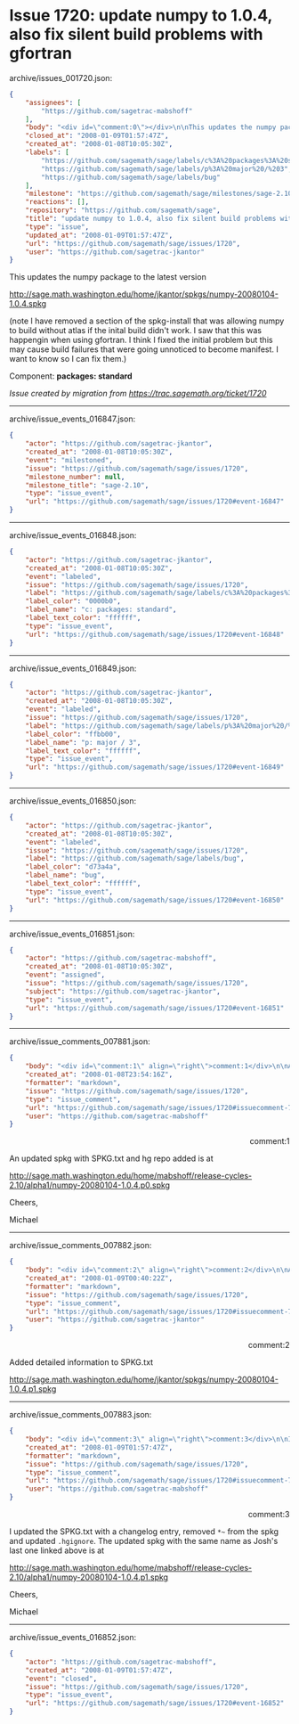 # Issue 1720: update numpy to 1.0.4, also fix silent build problems with gfortran

archive/issues_001720.json:
```json
{
    "assignees": [
        "https://github.com/sagetrac-mabshoff"
    ],
    "body": "<div id=\"comment:0\"></div>\n\nThis updates the numpy package to the latest version \n\nhttp://sage.math.washington.edu/home/jkantor/spkgs/numpy-20080104-1.0.4.spkg\n\n(note I have removed a section of the spkg-install that was allowing numpy to build without\natlas if the inital build didn't work. I saw that this was happengin when using gfortran. I think I fixed the initial problem but this may cause build failures that were going unnoticed to become manifest. I want to know so I can fix them.)\n\nComponent: **packages: standard**\n\n_Issue created by migration from https://trac.sagemath.org/ticket/1720_\n\n",
    "closed_at": "2008-01-09T01:57:47Z",
    "created_at": "2008-01-08T10:05:30Z",
    "labels": [
        "https://github.com/sagemath/sage/labels/c%3A%20packages%3A%20standard",
        "https://github.com/sagemath/sage/labels/p%3A%20major%20/%203",
        "https://github.com/sagemath/sage/labels/bug"
    ],
    "milestone": "https://github.com/sagemath/sage/milestones/sage-2.10",
    "reactions": [],
    "repository": "https://github.com/sagemath/sage",
    "title": "update numpy to 1.0.4, also fix silent build problems with gfortran",
    "type": "issue",
    "updated_at": "2008-01-09T01:57:47Z",
    "url": "https://github.com/sagemath/sage/issues/1720",
    "user": "https://github.com/sagetrac-jkantor"
}
```
<div id="comment:0"></div>

This updates the numpy package to the latest version 

http://sage.math.washington.edu/home/jkantor/spkgs/numpy-20080104-1.0.4.spkg

(note I have removed a section of the spkg-install that was allowing numpy to build without
atlas if the inital build didn't work. I saw that this was happengin when using gfortran. I think I fixed the initial problem but this may cause build failures that were going unnoticed to become manifest. I want to know so I can fix them.)

Component: **packages: standard**

_Issue created by migration from https://trac.sagemath.org/ticket/1720_





---

archive/issue_events_016847.json:
```json
{
    "actor": "https://github.com/sagetrac-jkantor",
    "created_at": "2008-01-08T10:05:30Z",
    "event": "milestoned",
    "issue": "https://github.com/sagemath/sage/issues/1720",
    "milestone_number": null,
    "milestone_title": "sage-2.10",
    "type": "issue_event",
    "url": "https://github.com/sagemath/sage/issues/1720#event-16847"
}
```



---

archive/issue_events_016848.json:
```json
{
    "actor": "https://github.com/sagetrac-jkantor",
    "created_at": "2008-01-08T10:05:30Z",
    "event": "labeled",
    "issue": "https://github.com/sagemath/sage/issues/1720",
    "label": "https://github.com/sagemath/sage/labels/c%3A%20packages%3A%20standard",
    "label_color": "0000b0",
    "label_name": "c: packages: standard",
    "label_text_color": "ffffff",
    "type": "issue_event",
    "url": "https://github.com/sagemath/sage/issues/1720#event-16848"
}
```



---

archive/issue_events_016849.json:
```json
{
    "actor": "https://github.com/sagetrac-jkantor",
    "created_at": "2008-01-08T10:05:30Z",
    "event": "labeled",
    "issue": "https://github.com/sagemath/sage/issues/1720",
    "label": "https://github.com/sagemath/sage/labels/p%3A%20major%20/%203",
    "label_color": "ffbb00",
    "label_name": "p: major / 3",
    "label_text_color": "ffffff",
    "type": "issue_event",
    "url": "https://github.com/sagemath/sage/issues/1720#event-16849"
}
```



---

archive/issue_events_016850.json:
```json
{
    "actor": "https://github.com/sagetrac-jkantor",
    "created_at": "2008-01-08T10:05:30Z",
    "event": "labeled",
    "issue": "https://github.com/sagemath/sage/issues/1720",
    "label": "https://github.com/sagemath/sage/labels/bug",
    "label_color": "d73a4a",
    "label_name": "bug",
    "label_text_color": "ffffff",
    "type": "issue_event",
    "url": "https://github.com/sagemath/sage/issues/1720#event-16850"
}
```



---

archive/issue_events_016851.json:
```json
{
    "actor": "https://github.com/sagetrac-mabshoff",
    "created_at": "2008-01-08T10:05:30Z",
    "event": "assigned",
    "issue": "https://github.com/sagemath/sage/issues/1720",
    "subject": "https://github.com/sagetrac-jkantor",
    "type": "issue_event",
    "url": "https://github.com/sagemath/sage/issues/1720#event-16851"
}
```



---

archive/issue_comments_007881.json:
```json
{
    "body": "<div id=\"comment:1\" align=\"right\">comment:1</div>\n\nAn updated spkg with SPKG.txt and hg repo added is at \n\nhttp://sage.math.washington.edu/home/mabshoff/release-cycles-2.10/alpha1/numpy-20080104-1.0.4.p0.spkg\n\nCheers,\n\nMichael",
    "created_at": "2008-01-08T23:54:16Z",
    "formatter": "markdown",
    "issue": "https://github.com/sagemath/sage/issues/1720",
    "type": "issue_comment",
    "url": "https://github.com/sagemath/sage/issues/1720#issuecomment-7881",
    "user": "https://github.com/sagetrac-mabshoff"
}
```

<div id="comment:1" align="right">comment:1</div>

An updated spkg with SPKG.txt and hg repo added is at 

http://sage.math.washington.edu/home/mabshoff/release-cycles-2.10/alpha1/numpy-20080104-1.0.4.p0.spkg

Cheers,

Michael



---

archive/issue_comments_007882.json:
```json
{
    "body": "<div id=\"comment:2\" align=\"right\">comment:2</div>\n\nAdded detailed information to SPKG.txt\n\n\nhttp://sage.math.washington.edu/home/jkantor/spkgs/numpy-20080104-1.0.4.p1.spkg",
    "created_at": "2008-01-09T00:40:22Z",
    "formatter": "markdown",
    "issue": "https://github.com/sagemath/sage/issues/1720",
    "type": "issue_comment",
    "url": "https://github.com/sagemath/sage/issues/1720#issuecomment-7882",
    "user": "https://github.com/sagetrac-jkantor"
}
```

<div id="comment:2" align="right">comment:2</div>

Added detailed information to SPKG.txt


http://sage.math.washington.edu/home/jkantor/spkgs/numpy-20080104-1.0.4.p1.spkg



---

archive/issue_comments_007883.json:
```json
{
    "body": "<div id=\"comment:3\" align=\"right\">comment:3</div>\n\nI updated the SPKG.txt with a changelog entry, removed `*~` from the spkg and updated `.hgignore`. The updated spkg with the same name as Josh's last one linked above is at \n\nhttp://sage.math.washington.edu/home/mabshoff/release-cycles-2.10/alpha1/numpy-20080104-1.0.4.p1.spkg\n\nCheers,\n\nMichael",
    "created_at": "2008-01-09T01:57:47Z",
    "formatter": "markdown",
    "issue": "https://github.com/sagemath/sage/issues/1720",
    "type": "issue_comment",
    "url": "https://github.com/sagemath/sage/issues/1720#issuecomment-7883",
    "user": "https://github.com/sagetrac-mabshoff"
}
```

<div id="comment:3" align="right">comment:3</div>

I updated the SPKG.txt with a changelog entry, removed `*~` from the spkg and updated `.hgignore`. The updated spkg with the same name as Josh's last one linked above is at 

http://sage.math.washington.edu/home/mabshoff/release-cycles-2.10/alpha1/numpy-20080104-1.0.4.p1.spkg

Cheers,

Michael



---

archive/issue_events_016852.json:
```json
{
    "actor": "https://github.com/sagetrac-mabshoff",
    "created_at": "2008-01-09T01:57:47Z",
    "event": "closed",
    "issue": "https://github.com/sagemath/sage/issues/1720",
    "type": "issue_event",
    "url": "https://github.com/sagemath/sage/issues/1720#event-16852"
}
```
